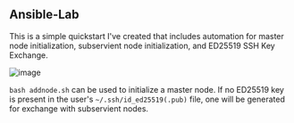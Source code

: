 ## **Ansible-Lab**
This is a simple quickstart I've created that includes automation for master node initialization, subservient node initialization, and ED25519 SSH Key Exchange.


![image](https://github.com/masonville17/ansible-lab/assets/90802741/6c17065d-5da8-45f5-b9f7-1e4ce19032db)


`bash addnode.sh` can be used to initialize a master node. If no ED25519 key is present in the user's `~/.ssh/id_ed25519(.pub)` file, one will be generated for exchange with subservient nodes.
